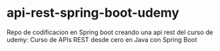 # api-rest-spring-boot-udemy
Repo de codificacion en Spring boot creando una api rest del curso de udemy: Curso de APIs REST desde cero en Java con Spring Boot
